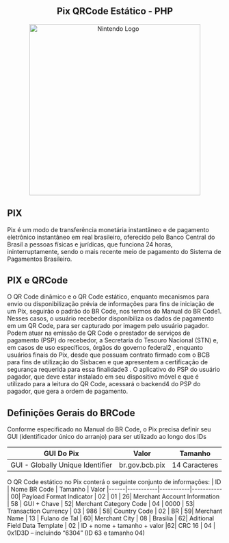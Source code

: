 <center><h2>Pix QRCode Estático - PHP</h2></center>
<p align="center"><a href="https://nintendo.com" target="_blank"><img src="https://upload.wikimedia.org/wikipedia/commons/thumb/a/a2/Logo%E2%80%94pix_powered_by_Banco_Central_%28Brazil%2C_2020%29.svg/2560px-Logo%E2%80%94pix_powered_by_Banco_Central_%28Brazil%2C_2020%29.svg.png" width="400" alt="Nintendo Logo"></a></p>

## PIX
Pix é um modo de transferência monetária instantâneo e de pagamento eletrônico instantâneo em real brasileiro, oferecido pelo Banco Central do Brasil a pessoas físicas e jurídicas, que funciona 24 horas, ininterruptamente, sendo o mais recente meio de pagamento do Sistema de Pagamentos Brasileiro.

## PIX e QRCode
O QR Code dinâmico e o QR Code estático, enquanto mecanismos para envio ou disponibilização prévia
de informações para fins de iniciação de um Pix, seguirão o padrão do BR Code, nos termos do Manual
do BR Code1. Nesses casos, o usuário recebedor disponibiliza os dados de pagamento em um QR Code, para ser capturado por imagem pelo usuário pagador.
Podem atuar na emissão de QR Code o prestador de serviços de pagamento (PSP) do recebedor, a
Secretaria do Tesouro Nacional (STN) e, em casos de uso específicos, órgãos do governo federal2
,
enquanto usuários finais do Pix, desde que possuam contrato firmado com o BCB para fins de utilização
do Sisbacen e que apresentem a certificação de segurança requerida para essa finalidade3
.
O aplicativo do PSP do usuário pagador, que deve estar instalado em seu dispositivo móvel e que é
utilizado para a leitura do QR Code, acessará o backend4 do PSP do pagador, que gera a ordem de
pagamento.

## Definições Gerais do BRCode

Conforme especificado no Manual do BR Code, o Pix precisa definir seu GUI (identificador único do
arranjo) para ser utilizado ao longo dos IDs 

| GUI Do Pix | Valor | Tamanho
|------|-----------|-----------
| GUI - Globally Unique Identifier |   br.gov.bcb.pix     | 14 Caracteres

O QR Code estático no Pix conterá o seguinte conjunto de informações:
| ID | Nome BR Code | Tamanho | Valor
|------|-----------|-----------|-----------
| 00|  Payload Format Indicator   | 02 | 01
| 26|  Merchant Account Information   | 58 | GUI + Chave
| 52|  Merchant Category Code  | 04 | 0000
| 53|  Transaction Currency   | 03 | 986
| 58|  Country Code  | 02 | BR
| 59|  Merchant Name  | 13 | Fulano de Tal
| 60|  Merchant City  | 08 | Brasilia
| 62|  Aditional Field Data Template  | 02 | ID + nome + tamanho + valor
|62|  CRC 16  | 04 | 0x1D3D – incluindo “6304” (ID 63 e tamanho 04)



